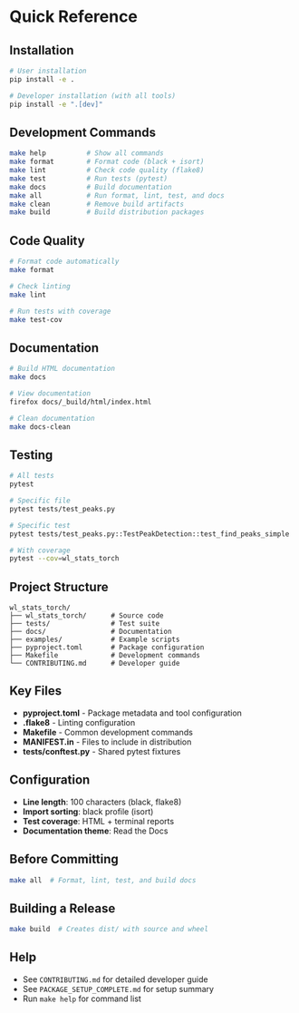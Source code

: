 # Quick Reference

## Installation
```bash
# User installation
pip install -e .

# Developer installation (with all tools)
pip install -e ".[dev]"
```

## Development Commands
```bash
make help          # Show all commands
make format        # Format code (black + isort)
make lint          # Check code quality (flake8)
make test          # Run tests (pytest)
make docs          # Build documentation
make all           # Run format, lint, test, and docs
make clean         # Remove build artifacts
make build         # Build distribution packages
```

## Code Quality
```bash
# Format code automatically
make format

# Check linting
make lint

# Run tests with coverage
make test-cov
```

## Documentation
```bash
# Build HTML documentation
make docs

# View documentation
firefox docs/_build/html/index.html

# Clean documentation
make docs-clean
```

## Testing
```bash
# All tests
pytest

# Specific file
pytest tests/test_peaks.py

# Specific test
pytest tests/test_peaks.py::TestPeakDetection::test_find_peaks_simple

# With coverage
pytest --cov=wl_stats_torch
```

## Project Structure
```
wl_stats_torch/
├── wl_stats_torch/      # Source code
├── tests/               # Test suite
├── docs/                # Documentation
├── examples/            # Example scripts
├── pyproject.toml       # Package configuration
├── Makefile             # Development commands
└── CONTRIBUTING.md      # Developer guide
```

## Key Files
- **pyproject.toml** - Package metadata and tool configuration
- **.flake8** - Linting configuration
- **Makefile** - Common development commands
- **MANIFEST.in** - Files to include in distribution
- **tests/conftest.py** - Shared pytest fixtures

## Configuration
- **Line length**: 100 characters (black, flake8)
- **Import sorting**: black profile (isort)
- **Test coverage**: HTML + terminal reports
- **Documentation theme**: Read the Docs

## Before Committing
```bash
make all  # Format, lint, test, and build docs
```

## Building a Release
```bash
make build  # Creates dist/ with source and wheel
```

## Help
- See `CONTRIBUTING.md` for detailed developer guide
- See `PACKAGE_SETUP_COMPLETE.md` for setup summary
- Run `make help` for command list
